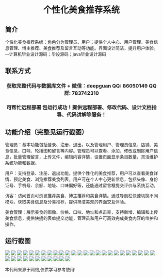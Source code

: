 <p><h1 align="center">个性化美食推荐系统</h1></p>

## 简介
个性化美食推荐系统：角色分为管理员、用户；提供个人中心、用户管理、美食信息管理、博主推荐、美食推荐及留言互动等功能。界面设计简洁，提升用户体验。    --计算机毕业设计源码；毕设源码；java毕业设计源码


## 联系方式
<p><h3 align="center">获取完整代码与数据库文件 + 微信：deepguan QQ: 86050149 QQ群: 783742310</h3></p>
<p><h3 align="center">可帮忙远程部署 包运行成功！提供远程部署、修改代码、设计文档指导、代码讲解等服务！</h3></p>

## 功能介绍（完整见运行截图）
管理员：基本功能包括登录、注册、退出，以及管理用户、管理员信息、店铺、美食信息、口味、轮播图和留言等内容。管理员可以查看、添加、修改或删除用户信息，批量管理留言，上传文件，编辑内容详情，设置页面显示条目数量，灵活维护系统功能和数据。

用户：支持登录、注册、退出功能，提供个性化的美食推荐，用户可以查看美食详情、预定美食、浏览推荐美食列表。用户可在个人中心更新信息，包括头像、身份证号、手机号、余额、地址、口味偏好等，还能通过留言框提交评价与系统互动。

访客：访问首页可浏览推荐美食、博主推荐和美食详情。通过导航栏快速切换不同模块，获取美食信息及分类推荐，提供简洁美观的界面交互体验。

美食管理：展示美食的图像、价格、口味、地址和点击率，支持新增、编辑和上传美食信息，提供快捷的表单提交功能，管理员和用户可高效完成美食内容的维护和操作。


## 运行截图
![](img/001.jpg)
![](img/002.jpg)
![](img/003.jpg)
![](img/004.jpg)
![](img/005.jpg)
![](img/006.jpg)
![](img/007.jpg)
![](img/008.jpg)
![](img/009.jpg)
![](img/010.jpg)
![](img/011.jpg)
![](img/012.jpg)
![](img/013.jpg)
![](img/014.jpg)
![](img/015.jpg)
![](img/016.jpg)
![](img/017.jpg)
![](img/018.jpg)
![](img/019.jpg)
![](img/020.jpg)
![](img/021.jpg)
![](img/022.jpg)
![](img/023.jpg)
![](img/024.jpg)
![](img/025.jpg)
![](img/026.jpg)
![](img/027.jpg)
![](img/028.jpg)
![](img/029.jpg)
![](img/030.jpg)
![](img/031.jpg)
![](img/032.jpg)
![](img/033.jpg)
![](img/034.jpg)
![](img/035.jpg)
![](img/036.jpg)

<p>本代码来源于网络,仅供学习参考使用!</p>
